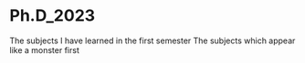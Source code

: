# Ph.D_2023
The subjects I have learned in the first semester
The subjects which appear like a monster first

